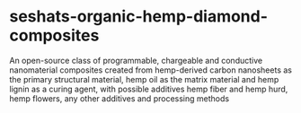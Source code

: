 # seshats-organic-hemp-diamond-composites
 An open-source class of programmable, chargeable and conductive nanomaterial composites created from hemp-derived carbon nanosheets as the primary structural material, hemp oil as the matrix material and hemp lignin as a curing agent, with possible additives hemp fiber and hemp hurd, hemp flowers, any other additives and processing methods
